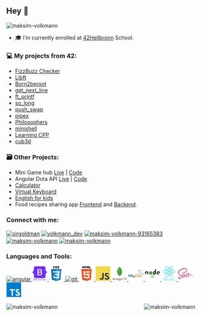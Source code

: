 <h2>Hey 👋</h2>
<p align="left"> <img src="https://komarev.com/ghpvc/?username=maksim-volkmann&label=Profile%20views&color=0e75b6&style=flat" alt="maksim-volkmann" /> </p>

- 🎓 I’m currently enrolled at [42Heilbronn](https://www.42heilbronn.de/en/) School.

<h3> 💻 My projects from 42:</h3>

- [FizzBuzz Checker](https://maksim-volkmann.github.io/fizzbuzz-checker)
- [Libft](https://github.com/maksim-volkmann/Libft)
- [Born2beroot](https://github.com/maksim-volkmann/born2beroot)
- [get_next_line](https://github.com/maksim-volkmann/get_next_line)
- [ft_printf](https://github.com/maksim-volkmann/ft_printf)
- [so_long](https://github.com/maksim-volkmann/so_long)
- [push_swap](https://github.com/maksim-volkmann/push_swap)
- [pipex](https://github.com/maksim-volkmann/pipex)
- [Philosophers](https://github.com/maksim-volkmann/Philosophers)
- [minishell](https://github.com/maksim-volkmann/minishell)
- [Learning CPP](https://github.com/maksim-volkmann/42-CPP-exercises)
- [cub3d](https://github.com/maksim-volkmann/Cub3d)




<h3> 🗃 Other Projects:</h3>

- Mini Game hub [Live](https://maksim-volkmann.github.io/minigames-hub/) | [Code](https://github.com/maksim-volkmann/minigames-hub)</br>
- Angular Dota API [Live](https://maksim-volkmann.github.io/angular-dota-api/) | [Code](https://github.com/maksim-volkmann/angular-dota-api)</br>
- [Calculator](https://rolling-scopes-school.github.io/sirgoldman-JSFELT/calculator)</br>
- [Virtual Keyboard](https://rolling-scopes-school.github.io/sirgoldman-JSFELT/Rss_virtual_keyboard)</br>
- [English for kids](https://rolling-scopes-school.github.io/sirgoldman-JSFELT/english_for_kids)</br>
- Food recipes sharing app [Frontend](https://github.com/maksim-volkmann/share-your-food-recipes) and [Backend](https://github.com/maksim-volkmann/mern_backend).

<h3 align="left">Connect with me:</h3>
<p align="left">
<a href="https://codepen.io/sirgoldman" target="blank"><img align="center" src="https://raw.githubusercontent.com/rahuldkjain/github-profile-readme-generator/master/src/images/icons/Social/codepen.svg" alt="sirgoldman" height="30" width="40" /></a>
<a href="https://twitter.com/volkmann_dev" target="blank"><img align="center" src="https://raw.githubusercontent.com/rahuldkjain/github-profile-readme-generator/master/src/images/icons/Social/twitter.svg" alt="volkmann_dev" height="30" width="40" /></a>
<a href="https://linkedin.com/in/maksim-volkmann-93165383" target="blank"><img align="center" src="https://raw.githubusercontent.com/rahuldkjain/github-profile-readme-generator/master/src/images/icons/Social/linked-in-alt.svg" alt="maksim-volkmann-93165383" height="30" width="40" /></a>
<a href="https://www.leetcode.com/maksim-volkmann" target="blank"><img align="center" src="https://raw.githubusercontent.com/rahuldkjain/github-profile-readme-generator/master/src/images/icons/Social/leet-code.svg" alt="maksim-volkmann" height="30" width="40" /></a>
<a href="https://codepen.io/sirgoldman" target="blank"><img align="center" src="https://raw.githubusercontent.com/rahuldkjain/github-profile-readme-generator/refs/heads/master/src/images/icons/Social/codepen.svg" alt="maksim-volkmann" height="30" width="40" /></a>
</p>

<h3 align="left">Languages and Tools:</h3>
<p align="left"> <a href="https://angular.io" target="_blank" rel="noreferrer"> <img src="https://angular.io/assets/images/logos/angular/angular.svg" alt="angular" width="40" height="40"/> </a> <a href="https://getbootstrap.com" target="_blank" rel="noreferrer"> <img src="https://raw.githubusercontent.com/devicons/devicon/master/icons/bootstrap/bootstrap-plain-wordmark.svg" alt="bootstrap" width="40" height="40"/> </a> <a href="https://www.w3schools.com/css/" target="_blank" rel="noreferrer"> <img src="https://raw.githubusercontent.com/devicons/devicon/master/icons/css3/css3-original-wordmark.svg" alt="css3" width="40" height="40"/> </a> <a href="https://git-scm.com/" target="_blank" rel="noreferrer"> <img src="https://www.vectorlogo.zone/logos/git-scm/git-scm-icon.svg" alt="git" width="40" height="40"/> </a> <a href="https://www.w3.org/html/" target="_blank" rel="noreferrer"> <img src="https://raw.githubusercontent.com/devicons/devicon/master/icons/html5/html5-original-wordmark.svg" alt="html5" width="40" height="40"/> </a> <a href="https://developer.mozilla.org/en-US/docs/Web/JavaScript" target="_blank" rel="noreferrer"> <img src="https://raw.githubusercontent.com/devicons/devicon/master/icons/javascript/javascript-original.svg" alt="javascript" width="40" height="40"/> </a> <a href="https://www.mongodb.com/" target="_blank" rel="noreferrer"> <img src="https://raw.githubusercontent.com/devicons/devicon/master/icons/mongodb/mongodb-original-wordmark.svg" alt="mongodb" width="40" height="40"/> </a> <a href="https://www.mysql.com/" target="_blank" rel="noreferrer"> <img src="https://raw.githubusercontent.com/devicons/devicon/master/icons/mysql/mysql-original-wordmark.svg" alt="mysql" width="40" height="40"/> </a> <a href="https://nodejs.org" target="_blank" rel="noreferrer"> <img src="https://raw.githubusercontent.com/devicons/devicon/master/icons/nodejs/nodejs-original-wordmark.svg" alt="nodejs" width="40" height="40"/> </a> <a href="https://reactjs.org/" target="_blank" rel="noreferrer"> <img src="https://raw.githubusercontent.com/devicons/devicon/master/icons/react/react-original-wordmark.svg" alt="react" width="40" height="40"/> </a> <a href="https://sass-lang.com" target="_blank" rel="noreferrer"> <img src="https://raw.githubusercontent.com/devicons/devicon/master/icons/sass/sass-original.svg" alt="sass" width="40" height="40"/> </a> <a href="https://www.typescriptlang.org/" target="_blank" rel="noreferrer"> <img src="https://raw.githubusercontent.com/devicons/devicon/master/icons/typescript/typescript-original.svg" alt="typescript" width="40" height="40"/> </a> </p>

<p><img align="left" src="https://github-readme-stats.vercel.app/api/top-langs?username=maksim-volkmann&show_icons=true&locale=en&layout=compact" alt="maksim-volkmann" /></p>

<p>&nbsp;<img align="right" src="https://github-readme-stats.vercel.app/api?username=maksim-volkmann&show_icons=true&locale=en" alt="maksim-volkmann" /></p>
